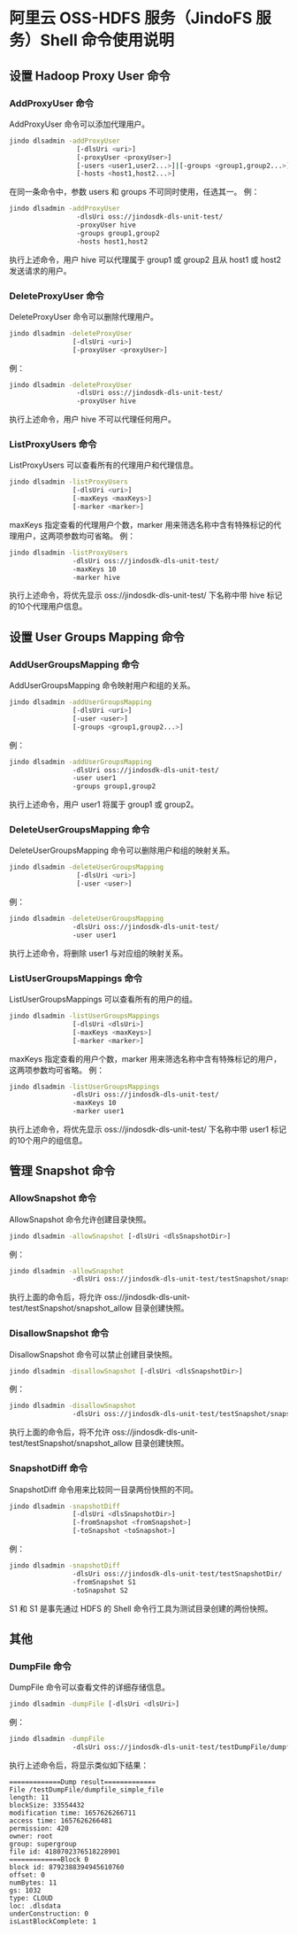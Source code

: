 # 阿里云 OSS-HDFS 服务（JindoFS 服务）Shell 命令使用说明

## 设置 Hadoop Proxy User 命令

### AddProxyUser 命令
AddProxyUser 命令可以添加代理用户。
```bash
jindo dlsadmin -addProxyUser
                 [-dlsUri <uri>]
                 [-proxyUser <proxyUser>]
                 [-users <user1,user2...>]|[-groups <group1,group2...>]
                 [-hosts <host1,host2...>] 
```
在同一条命令中，参数 users 和 groups 不可同时使用，任选其一。 
例：

```bash
jindo dlsadmin -addProxyUser
                 -dlsUri oss://jindosdk-dls-unit-test/
                 -proxyUser hive
                 -groups group1,group2
                 -hosts host1,host2
```
执行上述命令，用户 hive 可以代理属于 group1 或 group2 且从 host1 或 host2 发送请求的用户。
### DeleteProxyUser 命令
DeleteProxyUser 命令可以删除代理用户。
```bash
jindo dlsadmin -deleteProxyUser
                [-dlsUri <uri>]
                [-proxyUser <proxyUser>]
```
例：
```bash
jindo dlsadmin -deleteProxyUser
                 -dlsUri oss://jindosdk-dls-unit-test/
                 -proxyUser hive
```
执行上述命令，用户 hive 不可以代理任何用户。
### ListProxyUsers 命令
ListProxyUsers 可以查看所有的代理用户和代理信息。
```bash
jindo dlsadmin -listProxyUsers
                [-dlsUri <uri>]
                [-maxKeys <maxKeys>]
                [-marker <marker>]
```
maxKeys 指定查看的代理用户个数，marker 用来筛选名称中含有特殊标记的代理用户，这两项参数均可省略。
例：

```bash
jindo dlsadmin -listProxyUsers
                -dlsUri oss://jindosdk-dls-unit-test/
                -maxKeys 10
                -marker hive
```
执行上述命令，将优先显示 oss://jindosdk-dls-unit-test/ 下名称中带 hive 标记的10个代理用户信息。
## 设置 User Groups Mapping 命令
### AddUserGroupsMapping 命令
AddUserGroupsMapping 命令映射用户和组的关系。
```bash
jindo dlsadmin -addUserGroupsMapping
                [-dlsUri <uri>]
                [-user <user>]
                [-groups <group1,group2...>]
```
例：
```bash
jindo dlsadmin -addUserGroupsMapping
                -dlsUri oss://jindosdk-dls-unit-test/
                -user user1
                -groups group1,group2
```
执行上述命令，用户 user1 将属于 group1 或 group2。
### DeleteUserGroupsMapping 命令
DeleteUserGroupsMapping 命令可以删除用户和组的映射关系。
```bash
jindo dlsadmin -deleteUserGroupsMapping
                 [-dlsUri <uri>]
                 [-user <user>]
```
例：
```bash
jindo dlsadmin -deleteUserGroupsMapping
                -dlsUri oss://jindosdk-dls-unit-test/
                -user user1
```
执行上述命令，将删除 user1 与对应组的映射关系。
### ListUserGroupsMappings 命令
ListUserGroupsMappings 可以查看所有的用户的组。
```bash
jindo dlsadmin -listUserGroupsMappings
                [-dlsUri <dlsUri>]
                [-maxKeys <maxKeys>]
                [-marker <marker>]
```
maxKeys 指定查看的用户个数，marker 用来筛选名称中含有特殊标记的用户，这两项参数均可省略。
例：
```bash
jindo dlsadmin -listUserGroupsMappings
                -dlsUri oss://jindosdk-dls-unit-test/
                -maxKeys 10
                -marker user1
```
执行上述命令，将优先显示 oss://jindosdk-dls-unit-test/ 下名称中带 user1 标记的10个用户的组信息。
## 管理 Snapshot 命令
### AllowSnapshot 命令
AllowSnapshot 命令允许创建目录快照。
```bash
jindo dlsadmin -allowSnapshot [-dlsUri <dlsSnapshotDir>]
```
例：
```bash
jindo dlsadmin -allowSnapshot
                -dlsUri oss://jindosdk-dls-unit-test/testSnapshot/snapshot_allow
```
执行上面的命令后，将允许 oss://jindosdk-dls-unit-test/testSnapshot/snapshot_allow 目录创建快照。
### DisallowSnapshot 命令
DisallowSnapshot 命令可以禁止创建目录快照。
```bash
jindo dlsadmin -disallowSnapshot [-dlsUri <dlsSnapshotDir>]
```
例：
```bash
jindo dlsadmin -disallowSnapshot
                -dlsUri oss://jindosdk-dls-unit-test/testSnapshot/snapshot_allow
```
执行上面的命令后，将不允许 oss://jindosdk-dls-unit-test/testSnapshot/snapshot_allow 目录创建快照。
### SnapshotDiff 命令
SnapshotDiff 命令用来比较同一目录两份快照的不同。
```bash
jindo dlsadmin -snapshotDiff
                [-dlsUri <dlsSnapshotDir>]
                [-fromSnapshot <fromSnapshot>]
                [-toSnapshot <toSnapshot>]
```
例：
```bash
jindo dlsadmin -snapshotDiff
                -dlsUri oss://jindosdk-dls-unit-test/testSnapshotDir/
                -fromSnapshot S1
                -toSnapshot S2
```
S1 和 S1 是事先通过 HDFS 的 Shell 命令行工具为测试目录创建的两份快照。
## 其他
### DumpFile 命令
DumpFile 命令可以查看文件的详细存储信息。
```bash
jindo dlsadmin -dumpFile [-dlsUri <dlsUri>]
```
例：
```bash
jindo dlsadmin -dumpFile
                -dlsUri oss://jindosdk-dls-unit-test/testDumpFile/dumpfile_simple_file
```
执行上述命令后，将显示类似如下结果：
```
=============Dump result=============
File /testDumpFile/dumpfile_simple_file
length: 11
blockSize: 33554432
modification time: 1657626266711
access time: 1657626266481
permission: 420
owner: root
group: supergroup
file id: 4180702376518228901
=============Block 0
block id: 8792388394945610760
offset: 0
numBytes: 11
gs: 1032
type: CLOUD
loc: .dlsdata
underConstruction: 0
isLastBlockComplete: 1
```
